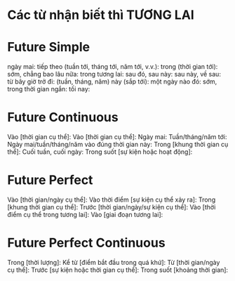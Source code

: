 # Các từ nhận biết thì TƯƠNG LAI
# Future Simple
ngày mai: 
tiếp theo (tuần tới, tháng tới, năm tới, v.v.): 
trong (thời gian tới): 
sớm, chẳng bao lâu nữa: 
trong tương lai: 
sau đó, sau này: 
sau này, về sau: 
từ bây giờ trở đi: 
(tuần, tháng, năm) này (sắp tới): 
một ngày nào đó: 
sớm, trong thời gian ngắn: 
tối nay: 

# Future Continuous
Vào [thời gian cụ thể]: 
Vào [thời gian cụ thể]: 
Ngày mai: 
Tuần/tháng/năm tới: 
Ngày mai/tuần/tháng/năm vào đúng thời gian này: 
Trong [khung thời gian cụ thể]: 
Cuối tuần, cuối ngày: 
Trong suốt [sự kiện hoặc hoạt động]: 

# Future Perfect
Vào [thời gian/ngày cụ thể]: 
Vào thời điểm [sự kiện cụ thể xảy ra]: 
Trong [khung thời gian cụ thể]: 
Trước [thời gian/ngày/sự kiện cụ thể]: 
Vào [thời điểm cụ thể trong tương lai]: 
Vào [giai đoạn tương lai]: 

# Future Perfect Continuous
Trong [thời lượng]: 
Kể từ [điểm bắt đầu trong quá khứ]: 
Từ [thời gian/ngày cụ thể]: 
Trước [sự kiện hoặc thời gian cụ thể]: 
Trong suốt [khoảng thời gian]: 